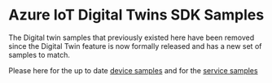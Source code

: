 # Azure IoT Digital Twins SDK Samples

The Digital twin samples that previously existed here have been removed since the Digital Twin feature is now formally released and has a new set of samples to match. 

Please here for the up to date [device samples](device-samples) and for the [service samples](service-samples)

[device-samples]: https://github.com/Azure/azure-iot-sdk-java/tree/master/device/iot-device-samples/pnp-device-sample
[service-samples]: https://github.com/Azure/azure-iot-sdk-java/tree/master/service/iot-service-samples/digitaltwin-service-samples
